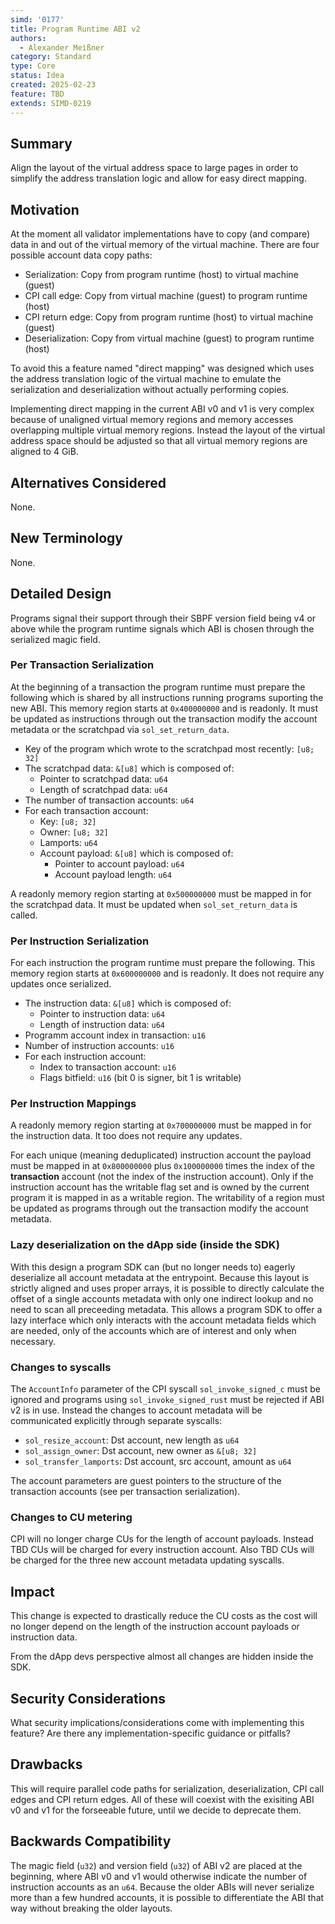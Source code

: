 ```yaml
---
simd: '0177'
title: Program Runtime ABI v2
authors:
  - Alexander Meißner
category: Standard
type: Core
status: Idea
created: 2025-02-23
feature: TBD
extends: SIMD-0219
---
```


## Summary

Align the layout of the virtual address space to large pages in order to
simplify the address translation logic and allow for easy direct mapping.

## Motivation

At the moment all validator implementations have to copy (and compare) data in
and out of the virtual memory of the virtual machine. There are four possible
account data copy paths:

- Serialization: Copy from program runtime (host) to virtual machine (guest)
- CPI call edge: Copy from virtual machine (guest) to program runtime (host)
- CPI return edge: Copy from program runtime (host) to virtual machine (guest)
- Deserialization: Copy from virtual machine (guest) to program runtime (host)

To avoid this a feature named "direct mapping" was designed which uses the
address translation logic of the virtual machine to emulate the serialization
and deserialization without actually performing copies.

Implementing direct mapping in the current ABI v0 and v1 is very complex
because of unaligned virtual memory regions and memory accesses overlapping
multiple virtual memory regions. Instead the layout of the virtual address
space should be adjusted so that all virtual memory regions are aligned to
4 GiB.

## Alternatives Considered

None.

## New Terminology

None.

## Detailed Design

Programs signal their support through their SBPF version field being v4 or
above while the program runtime signals which ABI is chosen through the
serialized magic field.

### Per Transaction Serialization

At the beginning of a transaction the program runtime must prepare the
following which is shared by all instructions running programs suporting the
new ABI. This memory region starts at `0x400000000` and is readonly. It must be
updated as instructions through out the transaction modify the account metadata
or the scratchpad via `sol_set_return_data`.

- Key of the program which wrote to the scratchpad most recently: `[u8; 32]`
- The scratchpad data: `&[u8]` which is composed of:
  - Pointer to scratchpad data: `u64`
  - Length of scratchpad data: `u64`
- The number of transaction accounts: `u64`
- For each transaction account:
  - Key: `[u8; 32]`
  - Owner: `[u8; 32]`
  - Lamports: `u64`
  - Account payload: `&[u8]` which is composed of:
    - Pointer to account payload: `u64`
    - Account payload length: `u64`

A readonly memory region starting at `0x500000000` must be mapped in for the
scratchpad data. It must be updated when `sol_set_return_data` is called.

### Per Instruction Serialization

For each instruction the program runtime must prepare the following.
This memory region starts at `0x600000000` and is readonly. It does not require
any updates once serialized.

- The instruction data: `&[u8]` which is composed of:
  - Pointer to instruction data: `u64`
  - Length of instruction data: `u64`
- Programm account index in transaction: `u16`
- Number of instruction accounts: `u16`
- For each instruction account:
  - Index to transaction account: `u16`
  - Flags bitfield: `u16` (bit 0 is signer, bit 1 is writable)

### Per Instruction Mappings

A readonly memory region starting at `0x700000000` must be mapped
in for the instruction data. It too does not require any updates.

For each unique (meaning deduplicated) instruction account the payload must
be mapped in at `0x800000000` plus `0x100000000` times the index of the
**transaction** account (not the index of the instruction account). Only if the
instruction account has the writable flag set and is owned by the current
program it is mapped in as a writable region. The writability of a region must
be updated as programs through out the transaction modify the account metadata.

### Lazy deserialization on the dApp side (inside the SDK)

With this design a program SDK can (but no longer needs to) eagerly deserialize
all account metadata at the entrypoint. Because this layout is strictly aligned
and uses proper arrays, it is possible to directly calculate the offset of a
single accounts metadata with only one indirect lookup and no need to scan all
preceeding metadata. This allows a program SDK to offer a lazy interface which
only interacts with the account metadata fields which are needed, only of the
accounts which are of interest and only when necessary.

### Changes to syscalls

The `AccountInfo` parameter of the CPI syscall `sol_invoke_signed_c` must be
ignored and programs using `sol_invoke_signed_rust` must be rejected if ABI v2
is in use. Instead the changes to account metadata will be communicated
explicitly through separate syscalls:

- `sol_resize_account`: Dst account, new length as `u64`
- `sol_assign_owner`: Dst account, new owner as `&[u8; 32]`
- `sol_transfer_lamports`: Dst account, src account, amount as `u64`

The account parameters are guest pointers to the structure of the transaction
accounts (see per transaction serialization).

### Changes to CU metering

CPI will no longer charge CUs for the length of account payloads. Instead TBD
CUs will be charged for every instruction account. Also TBD CUs will be charged
for the three new account metadata updating syscalls.

## Impact

This change is expected to drastically reduce the CU costs as the cost will no
longer depend on the length of the instruction account payloads or instruction
data.

From the dApp devs perspective almost all changes are hidden inside the SDK.

## Security Considerations

What security implications/considerations come with implementing this feature?
Are there any implementation-specific guidance or pitfalls?

## Drawbacks

This will require parallel code paths for serialization, deserialization, CPI
call edges and CPI return edges. All of these will coexist with the exisiting
ABI v0 and v1 for the forseeable future, until we decide to deprecate them.

## Backwards Compatibility

The magic field (`u32`) and version field (`u32`) of ABI v2 are placed at the
beginning, where ABI v0 and v1 would otherwise indicate the number of
instruction accounts as an `u64`. Because the older ABIs will never serialize
more than a few hundred accounts, it is possible to differentiate the ABI
that way without breaking the older layouts.
